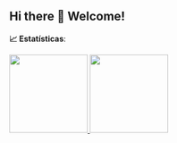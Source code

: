 ## Hi there 👋 Welcome!

<b> :chart_with_upwards_trend: Estatísticas</b>:

<a href="https://github.com/natcsantos">
  <img height="140em" src="https://github-readme-stats.vercel.app/api?username=natcsantos&show_icons=true&theme=dark&include_commits=true"/>
</a>

<a href="https://github.com/natcsantos">
  <img height="140em" src="https://github-readme-stats.vercel.app/api/top-langs/?username=natcsantos&layout=compact&langs_count=8&theme=dark"/>
</a>

<!--
**natcsantos/natcsantos** is a ✨ _special_ ✨ repository because its `README.md` (this file) appears on your GitHub profile.

Here are some ideas to get you started:

- 🔭 I’m currently working on ...
- 🌱 I’m currently learning ...
- 👯 I’m looking to collaborate on ...
- 🤔 I’m looking for help with ...
- 💬 Ask me about ...
- 📫 How to reach me: ...
- 😄 Pronouns: ...
- ⚡ Fun fact: ...
-->
